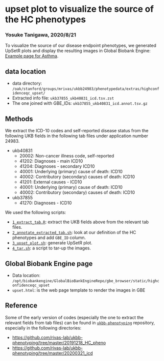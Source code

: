 # upset plot to visualize the source of the HC phenotypes

### Yosuke Tanigawa, 2020/8/21


To visualize the source of our disease endpoint phenotypes, we generated UpSetR plots and display the resulting images in Global Biobank Engine: [Example page for Asthma](https://gbe.stanford.edu/RIVAS_HG19/coding_breakdown/HC382).

## data location

- data directory: `/oak/stanford/groups/mrivas/ukbb24983/phenotypedata/extras/highconfidenceqc_upset/`
- Extracted info file: `ukb37855_ukb40831_icd.tsv.zst`
- The one joined with GBE_IDs: `ukb37855_ukb40831_icd.annot.tsv.gz`

## Methods

We extract the ICD-10 codes and self-reported disease status from the following UKB fields in the following tab files under application number 24983.

- ukb40831
  - 20002: Non-cancer illness code, self-reported
  - 41202: Diagnoses - main ICD10
  - 41204: Diagnoses - secondary ICD10
  - 40001: Underlying (primary) cause of death: ICD10
  - 40002: Contributory (secondary) causes of death: ICD10
  - 41201: External causes - ICD10
  - 40001: Underlying (primary) cause of death: ICD10
  - 40002: Contributory (secondary) causes of death: ICD10
- ukb37855
  - 41270: Diagnoses - ICD10

We used the following scripts:

- [`1_extract_tab.R`](1_extract_tab.R): extract the UKB fields above from the relevant tab files.
- [`2_annotate_extracted_tab.sh`](2_annotate_extracted_tab.sh): look at our definition of the HC phenotypes and add `GBE_ID` column.
- [`3_upset_plot.sh`](3_upset_plot.sh): generate UpSetR plot.
- [`4_tar.sh`](4_tar.sh): a script to tar-up the images.

## Global Biobank Engine page

- Data location: `/opt/biobankengine/GlobalBioBankEngineRepo/gbe_browser/static/highconfidenceqc_upset`
- `upset.html`: is the web page template to render the images in GBE

## Reference

Some of the early version of codes (especially the one to extract the relevant fields from tab files) can be found in [`ukbb-phenotyping`](https://github.com/rivas-lab/ukbb-phenotyping/) repository, especially in the following directories:

- https://github.com/rivas-lab/ukbb-phenotyping/tree/master/20191218_HC_pheno
- https://github.com/rivas-lab/ukbb-phenotyping/tree/master/20200321_icd

